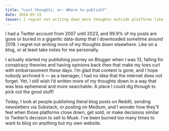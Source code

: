 ```yaml
---
title: "Lost thoughts, or: Where to publish?"
date: 2024-05-15
teaser: I regret not writing down more thoughts outside platforms like Twitter in the past decade — despite my embarrassing early blogging days before making an account there.
---
```

I had a Twitter account from 2007 until 2023, and 99.9% of my posts are gone or buried in a gigantic data-dump that I downloaded sometime around 2019. I regret not writing more of my thoughts down elsewhere. Like on a blog, or at least take notes for me personally.

I actually started my publishing journey on Blogger when I was 13, falling for conspiracy theories and having opinions back then that make my toes curl with embarrassment these days. I’m glad that content is gone, and I hope nobody archived it — as a teenager, I had no idea that the internet does not forget. Yet, I still wish I’d written more of my thoughts down in a way that was less ephemeral and more searchable. A place I could dig through to pick out the good stuff!

Today, I look at people publishing literal blog posts on Reddit, sending newsletters via Substack, or posting on Medium, and I wonder how they'll feel when those platforms close down, get sold, or make decisions similar to Twitter’s decision to sell to Musk. I've been burned too many times to want to blog on anything but my own website.